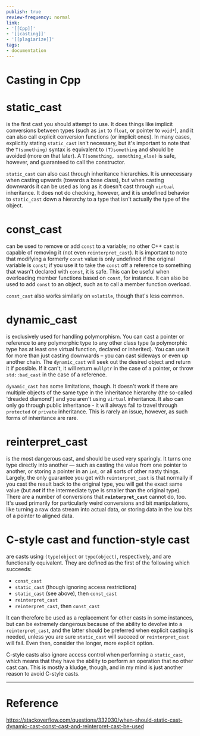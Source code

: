 ```yaml
---
publish: true
review-frequency: normal
link:
- '[[Cpp]]'
- '[[casting]]'
- '[[plagiarize]]'
tags:
- documentation
---
```


# Casting in Cpp

# static_cast
is the first cast you should attempt to use. It does things like implicit conversions between types (such as `int` to `float`, or pointer to `void*`), and it can also call explicit conversion functions (or implicit ones). In many cases, explicitly stating `static_cast` isn't necessary, but it's important to note that the `T(something)` syntax is equivalent to `(T)something` and should be avoided (more on that later). A `T(something, something_else)` is safe, however, and guaranteed to call the constructor.

`static_cast` can also cast through inheritance hierarchies. It is unnecessary when casting upwards (towards a base class), but when casting downwards it can be used as long as it doesn't cast through `virtual` inheritance. It does not do checking, however, and it is undefined behavior to `static_cast` down a hierarchy to a type that isn't actually the type of the object.

# const_cast 
can be used to remove or add `const` to a variable; no other C++ cast is capable of removing it (not even `reinterpret_cast`). It is important to note that modifying a formerly `const` value is only undefined if the original variable is `const`; if you use it to take the `const` off a reference to something that wasn't declared with `const`, it is safe. This can be useful when overloading member functions based on `const`, for instance. It can also be used to add `const` to an object, such as to call a member function overload.

`const_cast` also works similarly on `volatile`, though that's less common.

# dynamic_cast
is exclusively used for handling polymorphism. You can cast a pointer or reference to any polymorphic type to any other class type (a polymorphic type has at least one virtual function, declared or inherited). You can use it for more than just casting downwards – you can cast sideways or even up another chain. The `dynamic_cast` will seek out the desired object and return it if possible. If it can't, it will return `nullptr` in the case of a pointer, or throw `std::bad_cast` in the case of a reference.

`dynamic_cast` has some limitations, though. It doesn't work if there are multiple objects of the same type in the inheritance hierarchy (the so-called 'dreaded diamond') and you aren't using `virtual` inheritance. It also can only go through public inheritance - it will always fail to travel through `protected` or `private` inheritance. This is rarely an issue, however, as such forms of inheritance are rare.

# reinterpret_cast
is the most dangerous cast, and should be used very sparingly. It turns one type directly into another — such as casting the value from one pointer to another, or storing a pointer in an `int`, or all sorts of other nasty things. Largely, the only guarantee you get with `reinterpret_cast` is that normally if you cast the result back to the original type, you will get the exact same value (but **_not_** if the intermediate type is smaller than the original type). There are a number of conversions that **`reinterpret_cast`** cannot do, too. It's used primarily for particularly weird conversions and bit manipulations, like turning a raw data stream into actual data, or storing data in the low bits of a pointer to aligned data.

# C-style cast and function-style cast
are casts using `(type)object` or `type(object)`, respectively, and are functionally equivalent. They are defined as the first of the following which succeeds:

-   `const_cast`
-   `static_cast` (though ignoring access restrictions)
-   `static_cast` (see above), then `const_cast`
-   `reinterpret_cast`
-   `reinterpret_cast`, then `const_cast`

It can therefore be used as a replacement for other casts in some instances, but can be extremely dangerous because of the ability to devolve into a `reinterpret_cast`, and the latter should be preferred when explicit casting is needed, unless you are sure `static_cast` will succeed or `reinterpret_cast` will fail. Even then, consider the longer, more explicit option.

C-style casts also ignore access control when performing a `static_cast`, which means that they have the ability to perform an operation that no other cast can. This is mostly a kludge, though, and in my mind is just another reason to avoid C-style casts.

------
# Reference
https://stackoverflow.com/questions/332030/when-should-static-cast-dynamic-cast-const-cast-and-reinterpret-cast-be-used